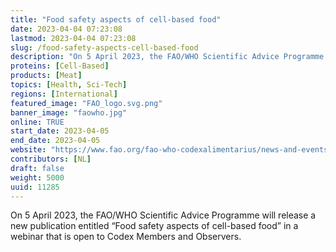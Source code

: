 ```yaml
---
title: "Food safety aspects of cell-based food"
date: 2023-04-04 07:23:08
lastmod: 2023-04-04 07:23:08
slug: /food-safety-aspects-cell-based-food
description: "On 5 April 2023, the FAO/WHO Scientific Advice Programme will release a new publication entitled “Food safety aspects of cell-based food” in a webinar that is open to Codex Members and Observers."
proteins: [Cell-Based]
products: [Meat]
topics: [Health, Sci-Tech]
regions: [International]
featured_image: "FAO_logo.svg.png"
banner_image: "faowho.jpg"
online: TRUE
start_date: 2023-04-05
end_date: 2023-04-05
website: "https://www.fao.org/fao-who-codexalimentarius/news-and-events/news-details/en/c/1633035/"
contributors: [NL]
draft: false
weight: 5000
uuid: 11285
---
```

<p>On 5 April 2023, the FAO/WHO Scientific Advice Programme will release a new publication entitled “Food safety aspects of cell-based food” in a webinar that is open to Codex Members and Observers.</p>
